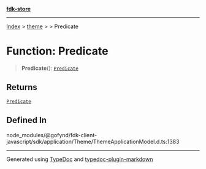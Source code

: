 [**fdk-store**](../../../README.md)
***

[Index](../../../API.md) > [theme](../../README.md) > [<internal>](../README.md) > Predicate

# Function: Predicate

> **Predicate**(): [`Predicate`](../type-aliases/type-alias.Predicate.md)

## Returns

[`Predicate`](../type-aliases/type-alias.Predicate.md)

## Defined In

node\_modules/@gofynd/fdk-client-javascript/sdk/application/Theme/ThemeApplicationModel.d.ts:1383

***
Generated using [TypeDoc](https://typedoc.org/) and [typedoc-plugin-markdown](https://www.npmjs.com/package/typedoc-plugin-markdown)
